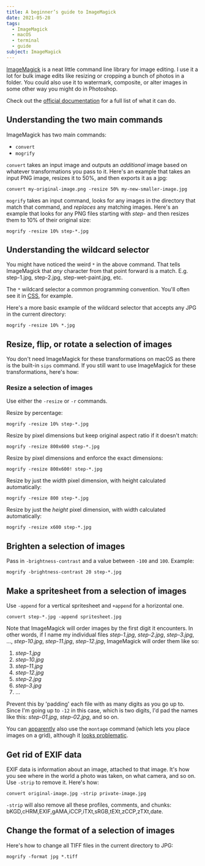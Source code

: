 ```yaml
---
title: A beginner’s guide to ImageMagick
date: 2021-05-28
tags:
  - ImageMagick
  - macOS
  - terminal
  - guide
subject: ImageMagick
---
```


[ImageMagick](https://imagemagick.org) is a neat little command line library for image editing. I use it a lot for bulk image edits like resizing or cropping a bunch of photos in a folder. You could also use it to watermark, composite, or alter images in some other way you might do in Photoshop.

Check out the [official documentation](https://imagemagick.org/script/command-line-options.php) for a full list of what it can do.

## Understanding the two main commands

ImageMagick has two main commands:

- `convert`
- `mogrify`

`convert` takes an input image and outputs an _additional_ image based on whatever transformations you pass to it. Here's an example that takes an input PNG image, resizes it to 50%, and then exports it as a jpg:

```shell
convert my-original-image.png -resize 50% my-new-smaller-image.jpg
```

`mogrify` takes an input command, looks for any images in the directory that match that command, and _replaces_ any matching images. Here's an example that looks for any PNG files starting with _step-_ and then resizes them to 10% of their original size:

```shell
mogrify -resize 10% step-*.jpg
```

## Understanding the wildcard selector

You might have noticed the weird `*` in the above command. That tells ImageMagick that _any_ character from that point forward is a match. E.g. step-1.jpg, step-2.jpg, step-wet-paint.jpg, etc.

The `*` wildcard selector a common programming convention. You'll often see it in [CSS](css), for example.

Here's a more basic example of the wildcard selector that accepts any JPG in the current directory:

```shell
mogrify -resize 10% *.jpg
```

## Resize, flip, or rotate a selection of images

You don't need ImageMagick for these transformations on macOS as there is the built-in `sips` command. If you still want to use ImageMagick for these transformations, here's how:

### Resize a selection of images

Use either the `-resize` or `-r` commands.

Resize by percentage:

```shell
mogrify -resize 10% step-*.jpg
```

Resize by pixel dimensions but keep original aspect ratio if it doesn't match:

```shell
mogrify -resize 800x600 step-*.jpg
```

Resize by pixel dimensions and enforce the exact dimensions:

```shell
mogrify -resize 800x600! step-*.jpg
```

Resize by just the _width_ pixel dimension, with height calculated automatically:

```shell
mogrify -resize 800 step-*.jpg
```

Resize by just the _height_ pixel dimension, with width calculated automatically:

```shell
mogrify -resize x600 step-*.jpg
```

## Brighten a selection of images

Pass in `-brightness-contrast` and a value between `-100` and `100`. Example:

```shell
mogrify -brightness-contrast 20 step-*.jpg
```

## Make a spritesheet from a selection of images

Use `-append` for a vertical spritesheet and `+append` for a horizontal one.

```shell
convert step-*.jpg -append spritesheet.jpg
```

Note that ImageMagick will order images by the first digit it encounters. In other words, if I name my individual files _step-1.jpg_, _step-2.jpg_, _step-3.jpg_, ..., _step-10.jpg_, _step-11.jpg_, _step-12.jpg_, ImageMagick will order them like so:

1. _step-1.jpg_
2. _step-10.jpg_
3. _step-11.jpg_
4. _step-12.jpg_
5. _step-2.jpg_
6. _step-3.jpg_
7. ...

Prevent this by 'padding' each file with as many digits as you go up to. Since I'm going up to `-12` in this case, which is two digits, I'd pad the names like this: _step-01.jpg_, _step-02.jpg_, and so on.

You can [apparently](https://stackoverflow.com/a/88720/2009441) also use the `montage` command (which lets you place images on a grid), although it [looks problematic](https://stackoverflow.com/questions/88711/how-to-concatenate-icons-into-a-single-image-with-imagemagick#comment90016528_10655028).

## Get rid of EXIF data

EXIF data is information about an image, attached to that image. It's how you see where in the world a photo was taken, on what camera, and so on. Use `-strip` to remove it. Here's how:

```shell
convert original-image.jpg -strip private-image.jpg
```

`-strip` will also remove all these profiles, comments, and chunks: bKGD,cHRM,EXIF,gAMA,iCCP,iTXt,sRGB,tEXt,zCCP,zTXt,date.

## Change the format of a selection of images

Here's how to change all TIFF files in the current directory to JPG:

```shell
mogrify -format jpg *.tiff
```
